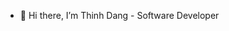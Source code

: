 - 👋 Hi there, I’m Thinh Dang - Software Developer

<!---
thinhNdang536/thinhNdang536 is a ✨ special ✨ repository because its `README.md` (this file) appears on your GitHub profile.
You can click the Preview link to take a look at your changes.
--->
